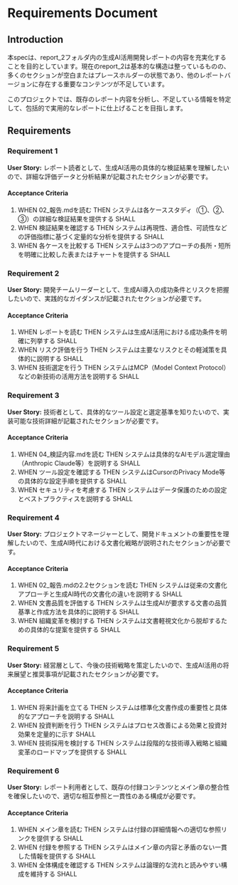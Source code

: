 # Requirements Document

## Introduction

本specは、report_2フォルダ内の生成AI活用開発レポートの内容を充実化することを目的としています。現在のreport_2は基本的な構造は整っているものの、多くのセクションが空白またはプレースホルダーの状態であり、他のレポートバージョンに存在する重要なコンテンツが不足しています。

このプロジェクトでは、既存のレポート内容を分析し、不足している情報を特定して、包括的で実用的なレポートに仕上げることを目指します。

## Requirements

### Requirement 1

**User Story:** レポート読者として、生成AI活用の具体的な検証結果を理解したいので、詳細な評価データと分析結果が記載されたセクションが必要です。

#### Acceptance Criteria

1. WHEN 02_報告.mdを読む THEN システムは各ケーススタディ（①、②、③）の詳細な検証結果を提供する SHALL
2. WHEN 検証結果を確認する THEN システムは再現性、適合性、可読性などの評価指標に基づく定量的な分析を提供する SHALL
3. WHEN 各ケースを比較する THEN システムは3つのアプローチの長所・短所を明確に比較した表またはチャートを提供する SHALL

### Requirement 2

**User Story:** 開発チームリーダーとして、生成AI導入の成功条件とリスクを把握したいので、実践的なガイダンスが記載されたセクションが必要です。

#### Acceptance Criteria

1. WHEN レポートを読む THEN システムは生成AI活用における成功条件を明確に列挙する SHALL
2. WHEN リスク評価を行う THEN システムは主要なリスクとその軽減策を具体的に説明する SHALL
3. WHEN 技術選定を行う THEN システムはMCP（Model Context Protocol）などの新技術の活用方法を説明する SHALL

### Requirement 3

**User Story:** 技術者として、具体的なツール設定と選定基準を知りたいので、実装可能な技術詳細が記載されたセクションが必要です。

#### Acceptance Criteria

1. WHEN 04_検証内容.mdを読む THEN システムは具体的なAIモデル選定理由（Anthropic Claude等）を説明する SHALL
2. WHEN ツール設定を確認する THEN システムはCursorのPrivacy Mode等の具体的な設定手順を提供する SHALL
3. WHEN セキュリティを考慮する THEN システムはデータ保護のための設定とベストプラクティスを説明する SHALL

### Requirement 4

**User Story:** プロジェクトマネージャーとして、開発ドキュメントの重要性を理解したいので、生成AI時代における文書化戦略が説明されたセクションが必要です。

#### Acceptance Criteria

1. WHEN 02_報告.mdの2.2セクションを読む THEN システムは従来の文書化アプローチと生成AI時代の文書化の違いを説明する SHALL
2. WHEN 文書品質を評価する THEN システムは生成AIが要求する文書の品質基準と作成方法を具体的に説明する SHALL
3. WHEN 組織変革を検討する THEN システムは文書軽視文化から脱却するための具体的な提案を提供する SHALL

### Requirement 5

**User Story:** 経営層として、今後の技術戦略を策定したいので、生成AI活用の将来展望と推奨事項が記載されたセクションが必要です。

#### Acceptance Criteria

1. WHEN 将来計画を立てる THEN システムは標準化文書作成の重要性と具体的なアプローチを説明する SHALL
2. WHEN 投資判断を行う THEN システムはプロセス改善による効果と投資対効果を定量的に示す SHALL
3. WHEN 技術採用を検討する THEN システムは段階的な技術導入戦略と組織変革のロードマップを提供する SHALL

### Requirement 6

**User Story:** レポート利用者として、既存の付録コンテンツとメイン章の整合性を確保したいので、適切な相互参照と一貫性のある構成が必要です。

#### Acceptance Criteria

1. WHEN メイン章を読む THEN システムは付録の詳細情報への適切な参照リンクを提供する SHALL
2. WHEN 付録を参照する THEN システムはメイン章の内容と矛盾のない一貫した情報を提供する SHALL
3. WHEN 全体構成を確認する THEN システムは論理的な流れと読みやすい構成を維持する SHALL
